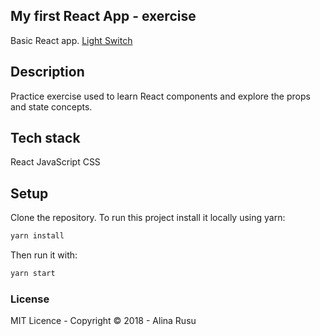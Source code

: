 ## My first React App - exercise
Basic React app.
[Light Switch](https://objective-mestorf-1d66c9.netlify.com/)

## Description
Practice exercise used to learn React components and explore the props and state concepts.

## Tech stack
React
JavaScript
CSS

## Setup
Clone the repository.
To run this project install it locally using yarn:
```bash
yarn install
```
Then run it with:
```bash
yarn start
```

### License
MIT Licence - Copyright &copy; 2018 - Alina Rusu
